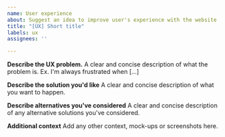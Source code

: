 ```yaml
---
name: User experience
about: Suggest an idea to improve user's experience with the website
title: "[UX] Short title"
labels: ux
assignees: ''

---
```


**Describe the UX problem.**
A clear and concise description of what the problem is. Ex. I'm always frustrated when [...]

**Describe the solution you'd like**
A clear and concise description of what you want to happen.

**Describe alternatives you've considered**
A clear and concise description of any alternative solutions you've considered.

**Additional context**
Add any other context, mock-ups or screenshots here.
